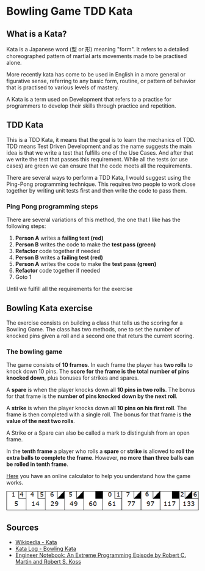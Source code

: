 # Bowling Game TDD Kata

## What is a Kata?

Kata is a Japanese word (型 or 形) meaning "form". It refers to a detailed choreographed pattern of martial arts movements made to be practised alone.

More recently kata has come to be used in English in a more general or figurative sense, referring to any basic form, routine, or pattern of behavior that is practised to various levels of mastery.

A Kata is a term used on Development that refers to a practise for programmers to develop their skills through practice and repetition.

## TDD Kata

This is a TDD Kata, it means that the goal is to learn the mechanics of TDD.
TDD means Test Driven Development and as the name suggests the main idea is that we write a test that fulfills one of the Use Cases.
And after that we write the test that passes this requirement.
While all the tests (or use cases) are green we can ensure that the code meets all the requirements.

There are several ways to perform a TDD Kata, I would suggest using the Ping-Pong programming technique.
This requires two people to work close together by writing unit tests first and then write the code to pass them.

### Ping Pong programming steps

There are several variations of this method, the one that I like has the following steps:

1. **Person A** writes a **failing test (red)**
2. **Person B** writes the code to make the **test pass (green)**
3. **Refactor** code together if needed
4. **Person B** writes a **failing test (red)**
5. **Person A** writes the code to make the **test pass (green)**
6. **Refactor** code together if needed
7. Goto 1

Until we fulfill all the requirements for the exercise

## Bowling Kata exercise

The exercise consists on building a class that tells us the scoring for a Bowling Game.
The class has two methods, one to set the number of knocked pins given a roll and a second one that returs the current scoring.

### The bowling game

The game consists of **10 frames**.
In each frame the player has **two rolls** to knock down 10 pins.
The **score for the frame is the total number of pins knocked down**, plus bonuses for strikes and spares.

A **spare** is when the player knocks down all **10 pins in two rolls**.
The bonus for that frame is the **number of pins knocked down by the next roll**.

A **strike** is when the player knocks down all **10 pins on his first roll**.
The frame is then completed with a single roll.
The bonus for that frame is **the value of the next two rolls**.

A Strike or a Spare can also be called a mark to distinguish from an open frame.

In the **tenth frame** a player who rolls a **spare** or **strike** is allowed to **roll the extra balls to complete the frame**.
However, **no more than three balls can be rolled in tenth frame**.

[Here](https://www.bowlinggenius.com/) you have an online calculator to help you understand how the game works.

![Bowling result](img/bowling-result.png)

## Sources

* [Wikipedia - Kata](https://en.wikipedia.org/wiki/Kata)
* [Kata Log - Bowling Kata](https://kata-log.rocks/bowling-game-kata)
* [Engineer Notebook: An Extreme Programming Episode by Robert C. Martin and Robert S. Koss](http://people.scs.carleton.ca/~jeanpier/COMP5104F06/TDD.pdf)
